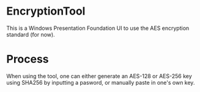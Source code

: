 # EncryptionTool
This is a Windows Presentation Foundation UI to use the AES encryption standard (for now).

# Process
When using the tool, one can either generate an AES-128 or AES-256 key using SHA256 by inputting a pasword,
or manually paste in one's own key.
